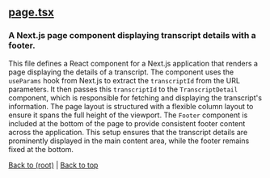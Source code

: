 ## [page.tsx](page.tsx)

### A Next.js page component displaying transcript details with a footer.

This file defines a React component for a Next.js application that renders a page displaying the details of a transcript. The component uses the `useParams` hook from Next.js to extract the `transcriptId` from the URL parameters. It then passes this `transcriptId` to the `TranscriptDetail` component, which is responsible for fetching and displaying the transcript's information. The page layout is structured with a flexible column layout to ensure it spans the full height of the viewport. The `Footer` component is included at the bottom of the page to provide consistent footer content across the application. This setup ensures that the transcript details are prominently displayed in the main content area, while the footer remains fixed at the bottom.

[Back to (root)](#root) | [Back to top](#table-of-contents)

